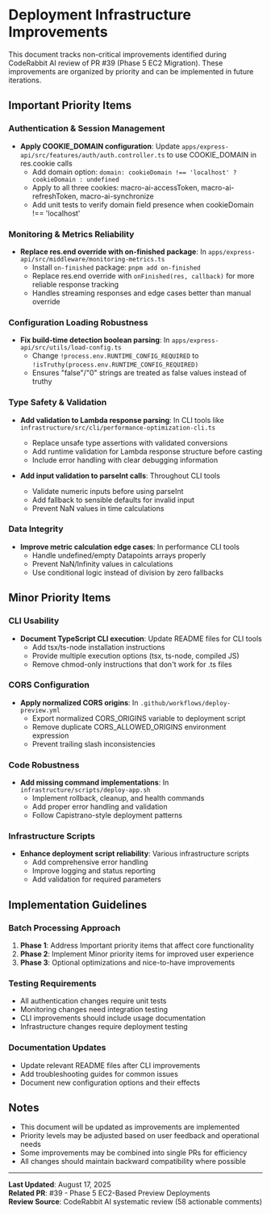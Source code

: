 # Deployment Infrastructure Improvements

This document tracks non-critical improvements identified during CodeRabbit AI review of PR #39 (Phase 5 EC2 Migration).
These improvements are organized by priority and can be implemented in future iterations.

## Important Priority Items

### Authentication & Session Management

- **Apply COOKIE_DOMAIN configuration**: Update `apps/express-api/src/features/auth/auth.controller.ts` to use COOKIE_DOMAIN
  in res.cookie calls
  - Add domain option: `domain: cookieDomain !== 'localhost' ? cookieDomain : undefined`
  - Apply to all three cookies: macro-ai-accessToken, macro-ai-refreshToken, macro-ai-synchronize
  - Add unit tests to verify domain field presence when cookieDomain !== 'localhost'

### Monitoring & Metrics Reliability

- **Replace res.end override with on-finished package**: In `apps/express-api/src/middleware/monitoring-metrics.ts`
  - Install `on-finished` package: `pnpm add on-finished`
  - Replace res.end override with `onFinished(res, callback)` for more reliable response tracking
  - Handles streaming responses and edge cases better than manual override

### Configuration Loading Robustness

- **Fix build-time detection boolean parsing**: In `apps/express-api/src/utils/load-config.ts`
  - Change `!process.env.RUNTIME_CONFIG_REQUIRED` to `!isTruthy(process.env.RUNTIME_CONFIG_REQUIRED)`
  - Ensures "false"/"0" strings are treated as false values instead of truthy

### Type Safety & Validation

- **Add validation to Lambda response parsing**: In CLI tools like `infrastructure/src/cli/performance-optimization-cli.ts`
  - Replace unsafe type assertions with validated conversions
  - Add runtime validation for Lambda response structure before casting
  - Include error handling with clear debugging information

- **Add input validation to parseInt calls**: Throughout CLI tools
  - Validate numeric inputs before using parseInt
  - Add fallback to sensible defaults for invalid input
  - Prevent NaN values in time calculations

### Data Integrity

- **Improve metric calculation edge cases**: In performance CLI tools
  - Handle undefined/empty Datapoints arrays properly
  - Prevent NaN/Infinity values in calculations
  - Use conditional logic instead of division by zero fallbacks

## Minor Priority Items

### CLI Usability

- **Document TypeScript CLI execution**: Update README files for CLI tools
  - Add tsx/ts-node installation instructions
  - Provide multiple execution options (tsx, ts-node, compiled JS)
  - Remove chmod-only instructions that don't work for .ts files

### CORS Configuration

- **Apply normalized CORS origins**: In `.github/workflows/deploy-preview.yml`
  - Export normalized CORS_ORIGINS variable to deployment script
  - Remove duplicate CORS_ALLOWED_ORIGINS environment expression
  - Prevent trailing slash inconsistencies

### Code Robustness

- **Add missing command implementations**: In `infrastructure/scripts/deploy-app.sh`
  - Implement rollback, cleanup, and health commands
  - Add proper error handling and validation
  - Follow Capistrano-style deployment patterns

### Infrastructure Scripts

- **Enhance deployment script reliability**: Various infrastructure scripts
  - Add comprehensive error handling
  - Improve logging and status reporting
  - Add validation for required parameters

## Implementation Guidelines

### Batch Processing Approach

1. **Phase 1**: Address Important priority items that affect core functionality
2. **Phase 2**: Implement Minor priority items for improved user experience
3. **Phase 3**: Optional optimizations and nice-to-have improvements

### Testing Requirements

- All authentication changes require unit tests
- Monitoring changes need integration testing
- CLI improvements should include usage documentation
- Infrastructure changes require deployment testing

### Documentation Updates

- Update relevant README files after CLI improvements
- Add troubleshooting guides for common issues
- Document new configuration options and their effects

## Notes

- This document will be updated as improvements are implemented
- Priority levels may be adjusted based on user feedback and operational needs
- Some improvements may be combined into single PRs for efficiency
- All changes should maintain backward compatibility where possible

---

**Last Updated**: August 17, 2025  
**Related PR**: #39 - Phase 5 EC2-Based Preview Deployments  
**Review Source**: CodeRabbit AI systematic review (58 actionable comments)
